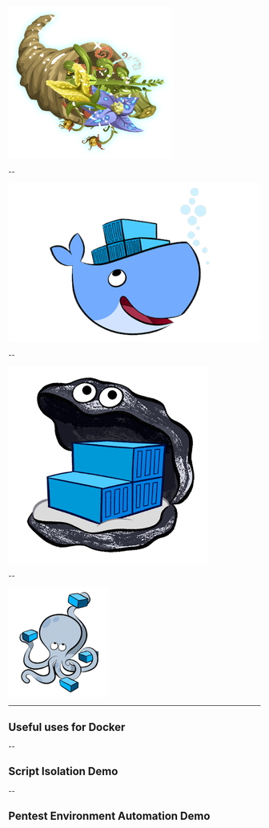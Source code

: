 <img src="images/cornucopia2.png" width="65%">

--

<img src="images/docker-engine.png">

--

<img src="images/docker-registry.png">

--

<img src="images/docker-compose.png">

---

## Useful uses for Docker

--

## Script Isolation Demo

--

## Pentest Environment Automation Demo





